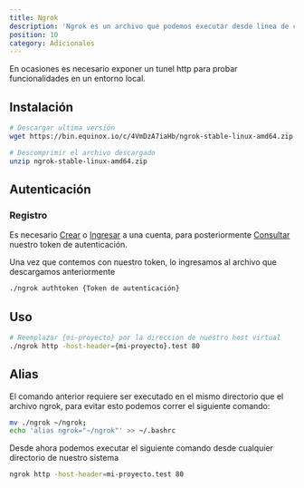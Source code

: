 ```yaml
---
title: Ngrok
description: 'Ngrok es un archivo que podemos executar desde linea de comandos para exponer un tunel http, para permitir el acceso a dispositivos externos'
position: 10
category: Adicionales
---
```


En ocasiones es necesario exponer un tunel http para probar funcionalidades en un entorno local.

## Instalación

```bash
# Descargar ultima versión
wget https://bin.equinox.io/c/4VmDzA7iaHb/ngrok-stable-linux-amd64.zip

# Descomprimir el archivo descargado
unzip ngrok-stable-linux-amd64.zip
```

## Autenticación
### Registro
Es necesario [Crear](https://dashboard.ngrok.com/signup) o [Ingresar](https://dashboard.ngrok.com/login) a una cuenta, para posteriormente [Consultar](https://dashboard.ngrok.com/get-started/your-authtoken) nuestro token de autenticación.

Una vez que contemos con nuestro token, lo ingresamos al archivo que descargamos anteriormente
```bash
./ngrok authtoken {Token de autenticación}
```

## Uso
```bash
# Reemplazar {mi-proyecto} por la direccion de nuestro host virtual
./ngrok http -host-header={mi-proyecto}.test 80
```

## Alias
El comando anterior requiere ser executado en el mismo directorio que el archivo ngrok, para evitar esto podemos correr el siguiente comando:
```bash
mv ./ngrok ~/ngrok; 
echo 'alias ngrok="~/ngrok"' >> ~/.bashrc
```

Desde ahora podemos executar el siguiente comando desde cualquier directorio de nuestro sistema
```bash
ngrok http -host-header=mi-proyecto.test 80
```
